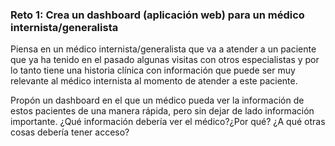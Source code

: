 ### Reto 1: Crea un dashboard (aplicación web) para un médico internista/generalista

Piensa en un médico internista/generalista que va a atender a un paciente que ya ha tenido en el pasado algunas visitas con otros
especialistas y por lo tanto tiene una historia clínica con información que puede ser muy relevante al médico internista al momento
de atender a este paciente.

Propón un dashboard en el que un médico pueda ver la información de estos pacientes de una manera rápida, pero sin dejar de 
lado información importante. ¿Qué información debería ver el médico?¿Por qué? ¿A qué otras cosas debería tener acceso?
